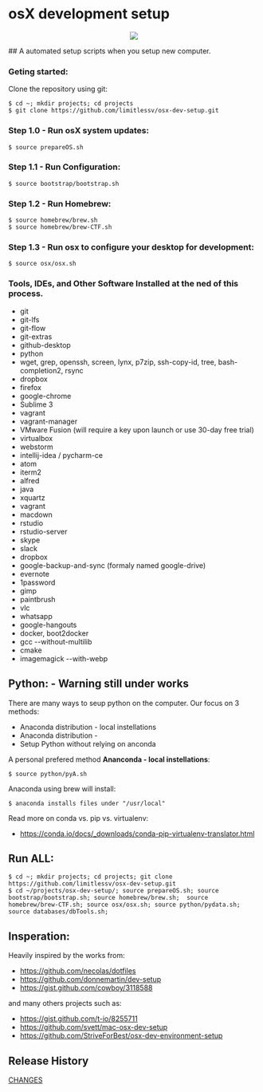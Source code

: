 # osX development setup
<p align="center">
<img src="http://www.limitlessv.com/wp-content/uploads/2015/06/logo-alt-300x200.png" />
</p>
## A automated setup scripts when you setup new computer.

### Geting started:

Clone the repository using git:
 
	$ cd ~; mkdir projects; cd projects
	$ git clone https://github.com/limitlessv/osx-dev-setup.git

### Step 1.0 - Run osX system updates:

    $ source prepareOS.sh

### Step 1.1 - Run Configuration:

    $ source bootstrap/bootstrap.sh

### Step 1.2 - Run Homebrew:

    $ source homebrew/brew.sh
    $ source homebrew/brew-CTF.sh

### Step 1.3 - Run osx to configure your desktop for development:

    $ source osx/osx.sh

### Tools, IDEs, and Other Software Installed at the ned of this process.
* git
* git-lfs
* git-flow
* git-extras
* github-desktop
* python
* wget, grep, openssh, screen, lynx, p7zip, ssh-copy-id, tree, bash-completion2, rsync
* dropbox
* firefox
* google-chrome
* Sublime 3
* vagrant
* vagrant-manager
* VMware Fusion (will require a key upon launch or use 30-day free trial)
* virtualbox
* webstorm
* intellij-idea / pycharm-ce
* atom
* iterm2
* alfred
* java
* xquartz
* vagrant
* macdown
* rstudio
* rstudio-server
* skype
* slack
* dropbox
* google-backup-and-sync (formaly named google-drive)
* evernote
* 1password
* gimp
* paintbrush
* vlc
* whatsapp
* google-hangouts
* docker, boot2docker
* gcc --without-multilib
* cmake
* imagemagick --with-webp


## Python: - Warning still under works
There are many ways to seup python on the computer.
Our focus on 3 methods:

* Anaconda distribution - local instellations
* Anaconda distribution - 
* Setup Python without relying on anconda

A personal prefered method **Ananconda - local instellations**:

    $ source python/pyA.sh

Anaconda using brew will install:

    $ anaconda installs files under "/usr/local"

Read more on conda vs. pip vs. virtualenv:
* https://conda.io/docs/_downloads/conda-pip-virtualenv-translator.html



## Run ALL:
    $ cd ~; mkdir projects; cd projects; git clone https://github.com/limitlessv/osx-dev-setup.git
    $ cd ~/projects/osx-dev-setup/; source prepareOS.sh; source bootstrap/bootstrap.sh; source homebrew/brew.sh;  source homebrew/brew-CTF.sh; source osx/osx.sh; source python/pydata.sh; source databases/dbTools.sh;


## Insperation:


Heavily inspired by the works from:

* https://github.com/necolas/dotfiles
* https://github.com/donnemartin/dev-setup
* https://gist.github.com/cowboy/3118588

and many others projects such as:
* https://gist.github.com/t-io/8255711
* https://github.com/svett/mac-osx-dev-setup
* https://github.com/StriveForBest/osx-dev-environment-setup


## Release History

[CHANGES](CHANGES.md)



